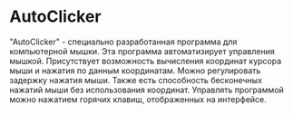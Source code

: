 # AutoClicker
"AutoClicker" - специально разработанная программа для компьютерной мышки.
Эта программа автоматизирует управления мышкой.
Присутствует возможность вычисления координат курсора мыши и нажатия по данным координатам.
Можно регулировать задержку нажатия мыши.
Также есть способность бесконечных нажатий мыши без использования координат.
Управлять программой можно нажатием горячих клавиш, отображенных на интерфейсе.
